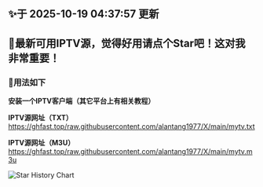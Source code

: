 ## ✨于 2025-10-19 04:37:57 更新
## 🎉最新可用IPTV源，觉得好用请点个Star吧！这对我非常重要！
### 🎈用法如下
**安装一个IPTV客户端（其它平台上有相关教程）**

**IPTV源网址（TXT）** https://ghfast.top/raw.githubusercontent.com/alantang1977/X/main/mytv.txt

**IPTV源网址（M3U）** https://ghfast.top/raw.githubusercontent.com/alantang1977/X/main/mytv.m3u

![Star History Chart](https://api.star-history.com/svg?repos=alantang1977/live)
